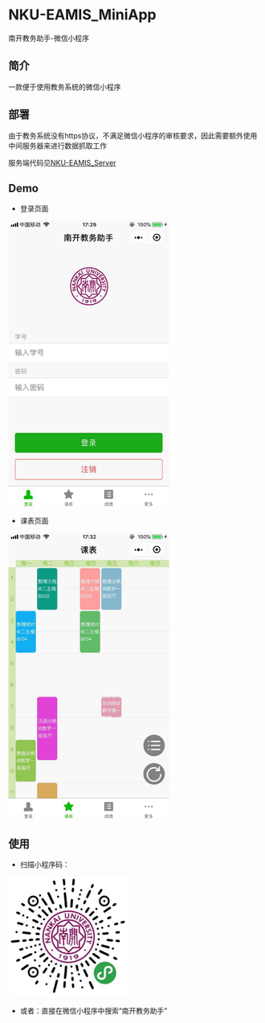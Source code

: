 # NKU-EAMIS_MiniApp
南开教务助手-微信小程序

## 简介
一款便于使用教务系统的微信小程序

## 部署
由于教务系统没有https协议，不满足微信小程序的审核要求，因此需要额外使用中间服务器来进行数据抓取工作

服务端代码见[NKU-EAMIS_Server](https://github.com/zawnpn/NKU-EAMIS_Server)

## Demo
 - 登录页面
<img width="320" src="./pic/login.jpg"/>

 - 课表页面
<img width="320" src="./pic/table.jpg"/>

## 使用
 - 扫描小程序码：
<img width="240" src="./pic/minicode.jpg"/>

 - 或者：直接在微信小程序中搜索“南开教务助手”
